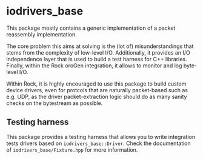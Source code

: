 # iodrivers_base

This package mostly contains a generic implementation of a packet reassembly
implementation.

The core problem this aims at solving is the (lot of) misunderstandings that
stems from the complexity of low-level I/O. Additionally, it provides an I/O
independence layer that is used to build a test harness for C++ libraries.
Finally, within the Rock oroGen integration, it allows to monitor and log
byte-level I/O.

Within Rock, it is highly encouraged to use this package to build custom
device drivers, even for protcols that are naturally packet-based such as
e.g. UDP, as the driver packet-extraction logic should do as many sanity
checks on the bytestream as possible.

## Testing harness

This package provides a testing harness that allows you to write integration
tests drivers based on `iodrivers_base::Driver`. Check the documentation of
`iodrivers_base/Fixture.hpp` for more information.